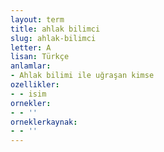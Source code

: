 ```yaml
---
layout: term
title: ahlak bilimci
slug: ahlak-bilimci
letter: A
lisan: Türkçe
anlamlar:
- Ahlak bilimi ile uğraşan kimse
ozellikler:
- - isim
ornekler:
- - ''
orneklerkaynak:
- - ''
---
```

